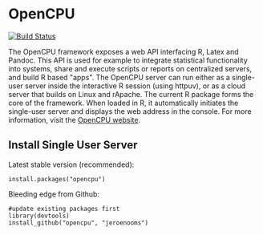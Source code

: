 OpenCPU
=======

[![Build Status](https://travis-ci.org/jeroenooms/opencpu.png?branch=master)](https://travis-ci.org/jeroenooms/opencpu)

The OpenCPU framework exposes a web API interfacing R, Latex and Pandoc. This API is used for example to integrate statistical functionality into systems, share and execute scripts or reports on centralized servers, and build R based "apps". The OpenCPU server can run either as a single-user server inside the interactive R session (using httpuv), or as a cloud server that builds on Linux and rApache. The current R package forms the core of the framework. When loaded in R, it automatically initiates the single-user server and displays the web address in the console. For more information, visit the [OpenCPU website](http://www.opencpu.org).

Install Single User Server
--------------------------

Latest stable version (recommended):

    install.packages("opencpu")

Bleeding edge from Github:
  
    #update existing packages first
    library(devtools)
    install_github("opencpu", "jeroenooms")
